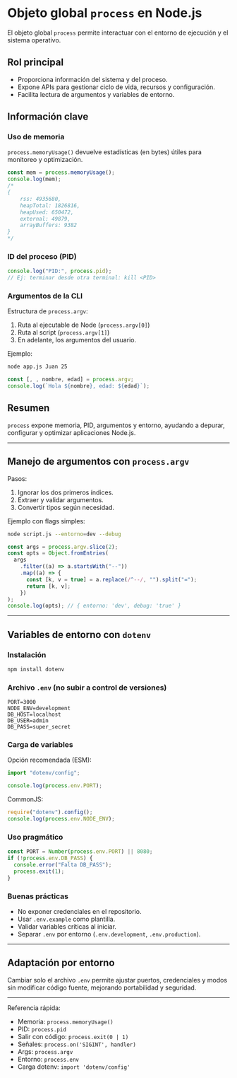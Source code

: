 # Objeto global `process` en Node.js

El objeto global `process` permite interactuar con el entorno de ejecución y el sistema operativo.

## Rol principal

- Proporciona información del sistema y del proceso.
- Expone APIs para gestionar ciclo de vida, recursos y configuración.
- Facilita lectura de argumentos y variables de entorno.

## Información clave

### Uso de memoria

`process.memoryUsage()` devuelve estadísticas (en bytes) útiles para monitoreo y optimización.

```js
const mem = process.memoryUsage();
console.log(mem);
/*
{
    rss: 4935680,
    heapTotal: 1826816,
    heapUsed: 650472,
    external: 49879,
    arrayBuffers: 9382
}
*/
```

### ID del proceso (PID)

```js
console.log("PID:", process.pid);
// Ej: terminar desde otra terminal: kill <PID>
```

### Argumentos de la CLI

Estructura de `process.argv`:

1. Ruta al ejecutable de Node (`process.argv[0]`)
2. Ruta al script (`process.argv[1]`)
3. En adelante, los argumentos del usuario.

Ejemplo:

```bash
node app.js Juan 25
```

```js
const [, , nombre, edad] = process.argv;
console.log(`Hola ${nombre}, edad: ${edad}`);
```

## Resumen

`process` expone memoria, PID, argumentos y entorno, ayudando a depurar, configurar y optimizar aplicaciones Node.js.

---

## Manejo de argumentos con `process.argv`

Pasos:

1. Ignorar los dos primeros índices.
2. Extraer y validar argumentos.
3. Convertir tipos según necesidad.

Ejemplo con flags simples:

```bash
node script.js --entorno=dev --debug
```

```js
const args = process.argv.slice(2);
const opts = Object.fromEntries(
  args
    .filter((a) => a.startsWith("--"))
    .map((a) => {
      const [k, v = true] = a.replace(/^--/, "").split("=");
      return [k, v];
    })
);
console.log(opts); // { entorno: 'dev', debug: 'true' }
```

---

## Variables de entorno con `dotenv`

### Instalación

```bash
npm install dotenv
```

### Archivo `.env` (no subir a control de versiones)

```
PORT=3000
NODE_ENV=development
DB_HOST=localhost
DB_USER=admin
DB_PASS=super_secret
```

### Carga de variables

Opción recomendada (ESM):

```js
import "dotenv/config";

console.log(process.env.PORT);
```

CommonJS:

```js
require("dotenv").config();
console.log(process.env.NODE_ENV);
```

### Uso pragmático

```js
const PORT = Number(process.env.PORT) || 8080;
if (!process.env.DB_PASS) {
  console.error("Falta DB_PASS");
  process.exit(1);
}
```

### Buenas prácticas

- No exponer credenciales en el repositorio.
- Usar `.env.example` como plantilla.
- Validar variables críticas al iniciar.
- Separar `.env` por entorno (`.env.development`, `.env.production`).

---

## Adaptación por entorno

Cambiar solo el archivo `.env` permite ajustar puertos, credenciales y modos sin modificar código fuente, mejorando portabilidad y seguridad.

---

Referencia rápida:

- Memoria: `process.memoryUsage()`
- PID: `process.pid`
- Salir con código: `process.exit(0 | 1)`
- Señales: `process.on('SIGINT', handler)`
- Args: `process.argv`
- Entorno: `process.env`
- Carga dotenv: `import 'dotenv/config'`
